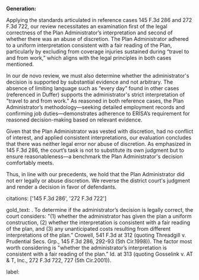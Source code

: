 **Generation:**

Applying the standards articulated in reference cases 145 F.3d 286 and 272 F.3d 722, our review necessitates an examination first of the legal correctness of the Plan Administrator’s interpretation and second of whether there was an abuse of discretion. The Plan Administrator adhered to a uniform interpretation consistent with a fair reading of the Plan, particularly by excluding from coverage injuries sustained during “travel to and from work,” which aligns with the legal principles in both cases mentioned.

In our de novo review, we must also determine whether the administrator's decision is supported by substantial evidence and not arbitrary. The absence of limiting language such as “every day” found in other cases (referenced in Duffer) supports the administrator's strict interpretation of "travel to and from work." As reasoned in both reference cases, the Plan Administrator’s methodology—seeking detailed employment records and confirming job duties—demonstrates adherence to ERISA’s requirement for reasoned decision-making based on relevant evidence.

Given that the Plan Administrator was vested with discretion, had no conflict of interest, and applied consistent interpretations, our evaluation concludes that there was neither legal error nor abuse of discretion. As emphasized in 145 F.3d 286, the court’s task is not to substitute its own judgment but to ensure reasonableness—a benchmark the Plan Administrator's decision comfortably meets.

Thus, in line with our precedents, we hold that the Plan Administrator did not err legally or abuse discretion. We reverse the district court's judgment and render a decision in favor of defendants.

citations: ['145 F.3d 286', '272 F.3d 722']

gold_text: . To determine if the administrator’s decision is legally correct, the court considers: "(1) whether the administrator has given the plan a uniform construction, (2) whether the interpretation is consistent with a fair reading of the plan, and (3) any unanticipated costs resulting from different interpretations of the plan.” Crowell, 541 F.3d at 312 (quoting Threadgill v. Prudential Secs. Grp., 145 F.3d 286, 292-93 (5th Cir.1998)). The factor most worth considering is "whether the administrator’s interpretation is consistent with a fair reading of the plan.” Id. at 313 (quoting Gosselink v. AT & T, Inc., 272 F.3d 722, 727 (5th Cir.2001)).

label: 